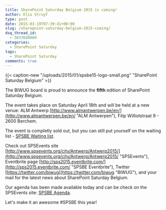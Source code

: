 ```yaml
---
title: SharePoint Saturday Belgium 2015 is coming!
author: Elio Struyf
type: post
date: 2015-03-19T07:39:41+00:00
slug: /sharepoint-saturday-belgium-2015-coming/
dsq_thread_id:
  - 3837649869
categories:
  - SharePoint Saturday
tags:
  - SharePoint Saturday
comments: true
---
```


{{< caption-new "/uploads/2015/01/spsbe15-logo-small.png" "SharePoint Saturday Belgium" >}}

The BIWUG board is proud to announce the **fifth** edition of SharePoint Saturday Belgium.

The event takes place on Saturday April 18th and will be held at a new venue: ALM Antwerp [http://www.almantwerpen.be/en/](http://www.almantwerpen.be/en/ "ALM Antwerpen"), Filip Williotstraat 9 - 2600 Berchem.

The event is completly sold out, but you can still put yourself on the waiting list - [SPSBE Waiting list](https://www.eventbrite.com/e/spsbe-2015-sharepoint-saturday-belgium-tickets-15162797335?ref=ebapi+title%3D "SPSBE Waiting list").

Check out SPSEvents site [http://www.spsevents.org/city/Antwerp/Antwerp2015/](http://www.spsevents.org/city/Antwerp/Antwerp2015/ "SPSEvents"), Eventbrite page [http://sps2015.eventbrite.com/](http://sps2015.eventbrite.com/ "SPSBE Eventbrite"), Twitter [https://twitter.com/biwug](https://twitter.com/biwug "BIWUG"), and your mail for the latest news about SharePoint Saturday Belgium.

Our agenda has been made available today and can be check on the SPSEvents site: [SPSBE Agenda](http://www.spsevents.org/city/Antwerp/Antwerp2015/schedule "SPSBE Agenda").

Let's make it an awesome #SPSBE this year!